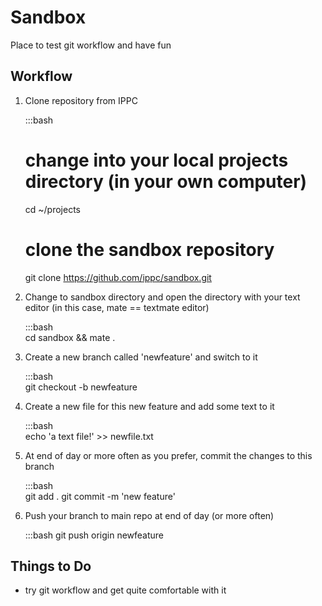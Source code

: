 # Sandbox

Place to test git workflow and have fun

## Workflow

1. Clone repository from IPPC

    :::bash    
    # change into your local projects directory (in your own computer) 
    cd ~/projects
    # clone the sandbox repository
    git clone https://github.com/ippc/sandbox.git

2. Change to sandbox directory and open the directory with your text editor (in this case, mate == textmate editor)  

    :::bash    
    cd sandbox && mate .

3. Create a new branch called 'newfeature' and switch to it

    :::bash    
    git checkout -b newfeature
    
4. Create a new file for this new feature and add some text to it

    :::bash    
    echo 'a text file!' >> newfile.txt

5. At end of day or more often as you prefer, commit the changes to this branch

    :::bash    
    git add .
    git commit -m 'new feature'

6. Push your branch to main repo at end of day (or more often)

    :::bash
    git push origin newfeature


## Things to Do

- try git workflow and get quite comfortable with it
